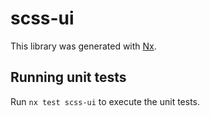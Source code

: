 # scss-ui

This library was generated with [Nx](https://nx.dev).

## Running unit tests

Run `nx test scss-ui` to execute the unit tests.
